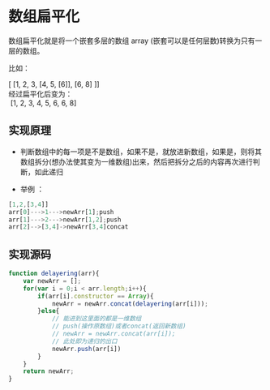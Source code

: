 # 数组扁平化
数组扁平化就是将一个嵌套多层的数组 array (嵌套可以是任何层数)转换为只有一层的数组。

比如：    

[ [1, 2, 3, [4, 5, [6]], [6, 8] ]]   
经过扁平化后变为：    
 [1, 2, 3, 4, 5, 6, 6, 8]

## 实现原理
- 判断数组中的每一项是不是数组，如果不是，就放进新数组，如果是，则将其数组拆分(想办法使其变为一维数组)出来，然后把拆分之后的内容再次进行判断，如此递归


- 举例 ：
```javascript
[1,2,[3,4]]
arr[0]--->1--->newArr[1];push
arr[1]--->2--->newArr[1,2];push
arr[2]-->[3,4]->newArr[3,4]concat
```

## 实现源码
```javascript
function delayering(arr){
    var newArr = [];
    for(var i = 0;i < arr.length;i++){
        if(arr[i].constructor == Array){
            newArr = newArr.concat(delayering(arr[i]));
        }else{
            // 能进到这里面的都是一维数组
            // push(操作原数组)或者concat(返回新数组)
            // newArr = newArr.concat(arr[i]);
            // 此处即为递归的出口
            newArr.push(arr[i])
        }
    }
    return newArr;
}
```

